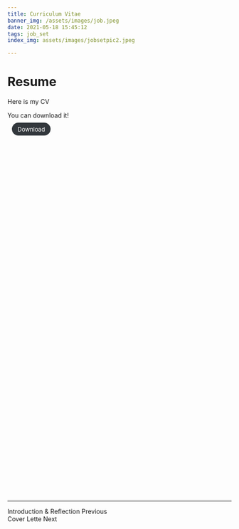 ```yaml
---
title: Curriculum Vitae
banner_img: /assets/images/job.jpeg
date: 2021-05-18 15:45:12
tags: job_set 
index_img: assets/images/jobsetpic2.jpeg

---
```

# Resume

Here is my CV
<div><p>You can download it! <p> <a href="/assets/files/CV-converted.pdf" download="CV-converted.pdf" style="background: #32373c;border-radius: 2em;color: #fff;font-size: 13px;padding: .5em 1em;border: 0;margin-left: .75em;text-decoration: none;transition: all 0.2s ease-in-out 0s;" >Download<a/></div>


<object classid="clsid:CA8A9780-280D-11CF-A24D-444553540000" width="100%" height="100%" border="0"><!--IE--> 
      <param name="_Version" value="65539"> 
      <param name="_ExtentX" value="20108"> 
      <param name="_ExtentY" value="10866"> 
      <param name="_StockProps" value="0"> 
      <param name="SRC" value="/assets/files/CV-converted.pdf"> 
<embed src="/assets/files/CV-converted.pdf" width="100%" height="800" href="/assets/files/CV-converted.pdf"></embed><!--FF--> 
</object>

---

<div class="post-prevnext">
    <article class="post-prev col-6">
        <a href="/2021/05/17/introduction-and-reflection-on-the-job-set/" style="text-decoration: none;">
            <i class="iconfont icon-arrowleft"></i>
            <span class="hidden-mobile">Introduction & Reflection</span>
            <span class="visible-mobile">Previous</span>
        </a>
    </article>
    <article class="post-next col-6">
        <a href="/2021/05/18/cover-letter/" style="text-decoration: none;">
            <span class="hidden-mobile">Cover Lette</span>
            <span class="visible-mobile">Next</span>
            <i class="iconfont icon-arrowright"></i>
        </a>
    </article>
</div>

